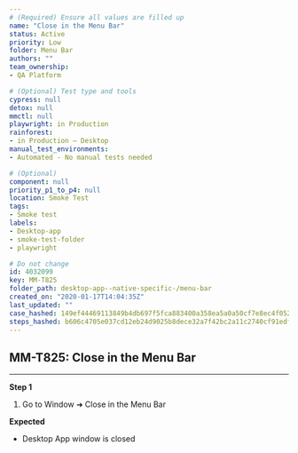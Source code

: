 ```yaml
---
# (Required) Ensure all values are filled up
name: "Close in the Menu Bar"
status: Active
priority: Low
folder: Menu Bar
authors: ""
team_ownership: 
- QA Platform

# (Optional) Test type and tools
cypress: null
detox: null
mmctl: null
playwright: in Production
rainforest: 
- in Production — Desktop
manual_test_environments: 
- Automated - No manual tests needed

# (Optional)
component: null
priority_p1_to_p4: null
location: Smoke Test
tags: 
- Smoke test
labels: 
- Desktop-app
- smoke-test-folder
- playwright

# Do not change
id: 4032099
key: MM-T825
folder_path: desktop-app--native-specific-/menu-bar
created_on: "2020-01-17T14:04:35Z"
last_updated: ""
case_hashed: 149ef44469113849b4db697f5fca883400a358ea5a0a50cf7e8ec4f052fedb5e0cc8d766767f74c54695d77bc02fd0fc
steps_hashed: b606c4705e037cd12eb24d9025b8dece32a7f42bc2a11c2740cf91edf5c12d6f9e4a239e6ca554f02d518f9f72f90ac0
---
```


## MM-T825: Close in the Menu Bar

---

**Step 1**

1. Go to Window ➜ Close in the Menu Bar

**Expected**

- Desktop App window is closed

